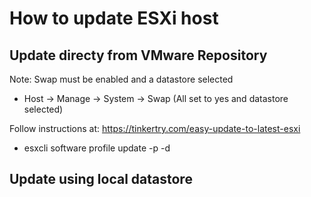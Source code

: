 # How to update ESXi host

## Update directy from VMware Repository

Note:
Swap must be enabled and a datastore selected
- Host -> Manage -> System -> Swap (All set to yes and datastore selected)

Follow instructions at:
https://tinkertry.com/easy-update-to-latest-esxi
- esxcli software profile update -p <ESXi version> -d <VMware repository link>

## Update using local datastore
